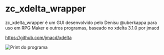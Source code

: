 # zc_xdelta_wrapper

zc_xdelta_wrapper é um GUI desenvolvido pelo Denisu @uberkappa para uso em RPG Maker e outros programas, baseado no xdelta 3.1.0 por jmacd

https://github.com/jmacd/xdelta

![Print do programa](https://i.imgur.com/I5K361Z.png)
